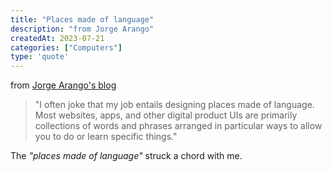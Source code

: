 ```yaml
---
title: "Places made of language"
description: "from Jorge Arango"
createdAt: 2023-07-21
categories: ["Computers"]
type: 'quote'
---
```


from [Jorge Arango's blog](https://jarango.com/)

> "I often joke that my job entails designing places made of language. Most websites, apps, and other digital product UIs are primarily collections of words and phrases arranged in particular ways to allow you to do or learn specific things."

The _"places made of language"_ struck a chord with me.
